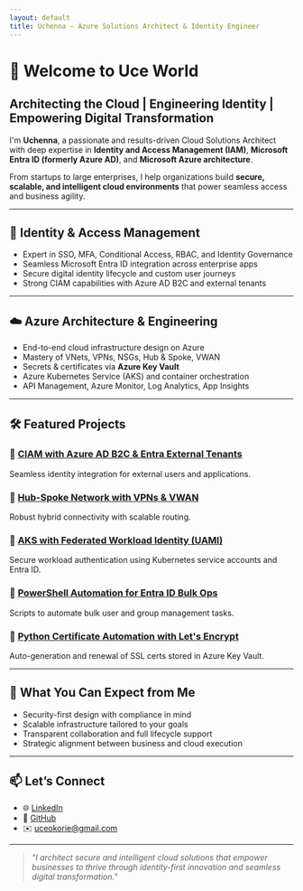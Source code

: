 ```yaml
---
layout: default
title: Uchenna – Azure Solutions Architect & Identity Engineer
---
```


# 👋 Welcome to Uce World

## Architecting the Cloud | Engineering Identity | Empowering Digital Transformation

I'm **Uchenna**, a passionate and results-driven Cloud Solutions Architect with deep expertise in **Identity and Access Management (IAM)**, **Microsoft Entra ID (formerly Azure AD)**, and **Microsoft Azure architecture**.

From startups to large enterprises, I help organizations build **secure, scalable, and intelligent cloud environments** that power seamless access and business agility.

---

## 🔐 Identity & Access Management

- Expert in SSO, MFA, Conditional Access, RBAC, and Identity Governance
- Seamless Microsoft Entra ID integration across enterprise apps
- Secure digital identity lifecycle and custom user journeys
- Strong CIAM capabilities with Azure AD B2C and external tenants

---

## ☁️ Azure Architecture & Engineering

- End-to-end cloud infrastructure design on Azure
- Mastery of VNets, VPNs, NSGs, Hub & Spoke, VWAN
- Secrets & certificates via **Azure Key Vault**
- Azure Kubernetes Service (AKS) and container orchestration
- API Management, Azure Monitor, Log Analytics, App Insights

---

## 🛠️ Featured Projects

### 🔹 [CIAM with Azure AD B2C & Entra External Tenants](projects/b2c-ciam.md)
Seamless identity integration for external users and applications.

### 🔹 [Hub-Spoke Network with VPNs & VWAN](projects/network-topology.md)
Robust hybrid connectivity with scalable routing.

### 🔹 [AKS with Federated Workload Identity (UAMI)](projects/aks-uami.md)
Secure workload authentication using Kubernetes service accounts and Entra ID.

### 🔹 [PowerShell Automation for Entra ID Bulk Ops](projects/powershell-entra.md)
Scripts to automate bulk user and group management tasks.

### 🔹 [Python Certificate Automation with Let's Encrypt](projects/python-certbot.md)
Auto-generation and renewal of SSL certs stored in Azure Key Vault.

---

## 🎯 What You Can Expect from Me

- Security-first design with compliance in mind
- Scalable infrastructure tailored to your goals
- Transparent collaboration and full lifecycle support
- Strategic alignment between business and cloud execution

---

## 📫 Let’s Connect

- 🌐 [LinkedIn](www.linkedin.com/in/uchenna-okorie-64773430b)
- 🐙 [GitHub](https://github.com/uceworld)
- ✉️ uceokorie@gmail.com

---

> _"I architect secure and intelligent cloud solutions that empower businesses to thrive through identity-first innovation and seamless digital transformation."_
